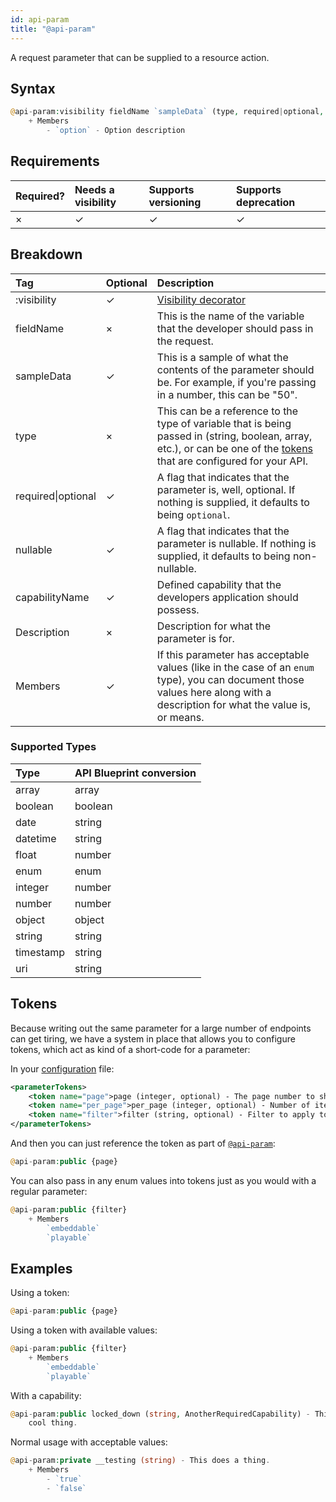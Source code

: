 ```yaml
---
id: api-param
title: "@api-param"
---
```


A request parameter that can be supplied to a resource action.

## Syntax
```php
@api-param:visibility fieldName `sampleData` (type, required|optional, nullable, capabilityName) - Description
    + Members
        - `option` - Option description
```

## Requirements

| Required? | Needs a visibility | Supports versioning | Supports deprecation |
| :--- | :--- | :--- | :--- |
| × | ✓ | ✓ | ✓ |

## Breakdown

| Tag | Optional | Description |
| :--- | :--- | :--- |
| :visibility | ✓ | [Visibility decorator](reference-visibility.md) |
| fieldName | × | This is the name of the variable that the developer should pass in the request. |
| sampleData | ✓ | This is a sample of what the contents of the parameter should be. For example, if you're passing in a number, this can be "50". |
| type | × | This can be a reference to the type of variable that is being passed in (string, boolean, array, etc.), or can be one of the [tokens](#tokens) that are configured for your API. |
| required&vert;optional | ✓ | A flag that indicates that the parameter is, well, optional. If nothing is supplied, it defaults to being `optional`. |
| nullable | ✓ | A flag that indicates that the parameter is nullable. If nothing is supplied, it defaults to being non-nullable. |
| capabilityName | ✓ | Defined capability that the developers application should possess. |
| Description | × | Description for what the parameter is for. |
| Members | ✓ | If this parameter has acceptable values (like in the case of an `enum` type), you can document those values here along with a description for what the value is, or means. |

### Supported Types

| Type | API Blueprint conversion |
| :--- | :--- |
| array | array |
| boolean | boolean |
| date | string |
| datetime | string |
| float | number |
| enum | enum |
| integer | number |
| number | number |
| object | object |
| string | string |
| timestamp | string |
| uri | string |

## Tokens
Because writing out the same parameter for a large number of endpoints can get tiring, we have a system in place that allows you to configure tokens, which act as kind of a short-code for a parameter:

In your [configuration](configuration.md) file:

```xml
<parameterTokens>
    <token name="page">page (integer, optional) - The page number to show.</token>
    <token name="per_page">per_page (integer, optional) - Number of items to show on each page. Max 100.</token>
    <token name="filter">filter (string, optional) - Filter to apply to the results.</token>
</parameterTokens>
```

And then you can just reference the token as part of [`@api-param`](reference-api-param.md):

```php
@api-param:public {page}
```

You can also pass in any enum values into tokens just as you would with a regular parameter:

```php
@api-param:public {filter}
    + Members
        `embeddable`
        `playable`
```

## Examples
Using a token:

```php
@api-param:public {page}
```

Using a token with available values:

```php
@api-param:public {filter}
    + Members
        `embeddable`
        `playable`
```

With a capability:

```php
@api-param:public locked_down (string, AnotherRequiredCapability) - This is a
    cool thing.
```

Normal usage with acceptable values:

```php
@api-param:private __testing (string) - This does a thing.
    + Members
        - `true`
        - `false`
```
